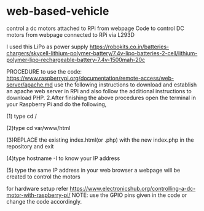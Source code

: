 # web-based-vehicle
control a dc motors attached to RPi from webpage
Code to control DC motors from webpage connected to RPi via L293D

I used this LiPo as power supply https://robokits.co.in/batteries-chargers/skycell-lithium-polymer-battery/7.4v-lipo-batteries-2-cell/lithium-polymer-lipo-rechargeable-battery-7.4v-1500mah-20c

PROCEDURE to use the code:
https://www.raspberrypi.org/documentation/remote-access/web-server/apache.md use the following instructions to download and establish an apache web server in RPi and also follow the additional instructions to download PHP.  2.After finishing the above procedures open the terminal in your Raspberry Pi and do the following,

(1) type cd  /  

(2)type cd var/www/html   

(3)REPLACE the existing index.html(or .php) with the new index.php in the repository and exit    

(4)type hostname -I to know your IP address  

(5) type the same IP address in your web browser a webpage will be created to control the motors

for hardware setup refer https://www.electronicshub.org/controlling-a-dc-motor-with-raspberry-pi/ 
NOTE: use the GPIO pins given in the code or change the code accordingly.
